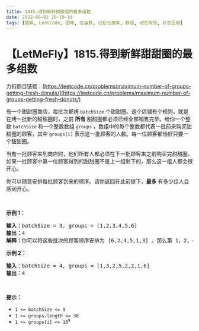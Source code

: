 ```yaml
---
title: 1815.得到新鲜甜甜圈的最多组数
date: 2022-06-02 20-10-19
tags: [题解, LeetCode, 困难, 位运算, 记忆化搜索, 数组, 动态规划, 状态压缩]
---
```


# 【LetMeFly】1815.得到新鲜甜甜圈的最多组数

力扣题目链接：[https://leetcode.cn/problems/maximum-number-of-groups-getting-fresh-donuts/](https://leetcode.cn/problems/maximum-number-of-groups-getting-fresh-donuts/)

<p>有一个甜甜圈商店，每批次都烤 <code>batchSize</code> 个甜甜圈。这个店铺有个规则，就是在烤一批新的甜甜圈时，之前 <strong>所有</strong> 甜甜圈都必须已经全部销售完毕。给你一个整数 <code>batchSize</code> 和一个整数数组 <code>groups</code> ，数组中的每个整数都代表一批前来购买甜甜圈的顾客，其中 <code>groups[i]</code> 表示这一批顾客的人数。每一位顾客都恰好只要一个甜甜圈。</p>

<p>当有一批顾客来到商店时，他们所有人都必须在下一批顾客来之前购买完甜甜圈。如果一批顾客中第一位顾客得到的甜甜圈不是上一组剩下的，那么这一组人都会很开心。</p>

<p>你可以随意安排每批顾客到来的顺序。请你返回在此前提下，<strong>最多</strong> 有多少组人会感到开心。</p>

<p> </p>

<p><strong>示例 1：</strong></p>

<pre>
<b>输入：</b>batchSize = 3, groups = [1,2,3,4,5,6]
<b>输出：</b>4
<b>解释：</b>你可以将这些批次的顾客顺序安排为 [6,2,4,5,1,3] 。那么第 1，2，4，6 组都会感到开心。
</pre>

<p><strong>示例 2：</strong></p>

<pre>
<b>输入：</b>batchSize = 4, groups = [1,3,2,5,2,2,1,6]
<b>输出：</b>4
</pre>

<p> </p>

<p><strong>提示：</strong></p>

<ul>
	<li><code>1 <= batchSize <= 9</code></li>
	<li><code>1 <= groups.length <= 30</code></li>
	<li><code>1 <= groups[i] <= 10<sup>9</sup></code></li>
</ul>


    